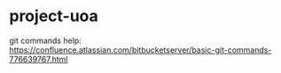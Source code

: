 # project-uoa

git commands help: https://confluence.atlassian.com/bitbucketserver/basic-git-commands-776639767.html
